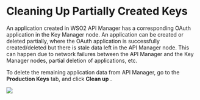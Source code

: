 # Cleaning Up Partially Created Keys

An application created in WSO2 API Manager has a corresponding OAuth application in the Key Manager node. An application can be created or deleted partially, where the OAuth application is successfully created/deleted but there is stale data left in the API Manager node. This can happen due to network failures between the API Manager and the Key Manager nodes, partial deletion of applications, etc.

To delete the remaining application data from API Manager, go to the **Production Keys** tab, and click **Clean up** .

![](/assets/attachments/103333197/103333198.png)
